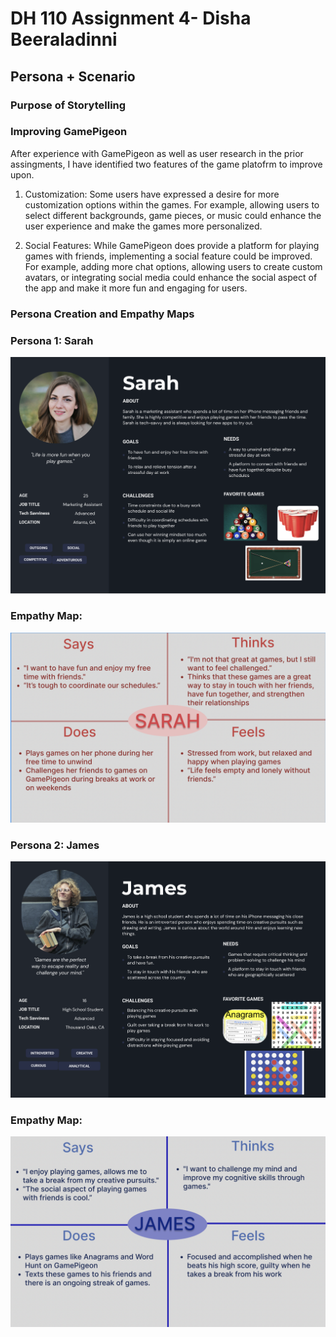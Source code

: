 # DH 110 Assignment 4- Disha Beeraladinni

## Persona + Scenario

### Purpose of Storytelling


### Improving GamePigeon

After experience with GamePigeon as well as user research in the prior assingments, I have identified two features of the game platofrm to improve upon.

1. Customization: Some users have expressed a desire for more customization options within the games. For example, allowing users to select different backgrounds, game pieces, or music could enhance the user experience and make the games more personalized.

2. Social Features: While GamePigeon does provide a platform for playing games with friends, implementing a social feature could be improved. For example, adding more chat options, allowing users to create custom avatars, or integrating social media could enhance the social aspect of the app and make it more fun and engaging for users.


### Persona Creation and Empathy Maps

### Persona 1: Sarah

![sarah](sarah.png)


### Empathy Map:

![sarah empathy](empathy1.png)


### Persona 2: James

![james](james.png)


### Empathy Map:

![james](empathyjames.png)







